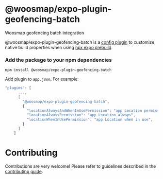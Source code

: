 # @woosmap/expo-plugin-geofencing-batch

Woosmap geofencing batch integration

@woosmap/expo-plugin-geofencing-batch is a [config plugin](https://docs.expo.dev/config-plugins/introduction/) to customize native build properties when using [npx expo prebuild](https://docs.expo.dev/workflow/prebuild/).


### Add the package to your npm dependencies

```
npm install @woosmap/expo-plugin-geofencing-batch
```

Add plugin to `app.json`. For example:

``` javascript
"plugins": [
      ...,
      [
        "@woosmap/expo-plugin-geofencing-batch",
        {
          "locationAlwaysAndWhenInUsePermission": "app Location permission",
          "locationAlwaysPermission": "app Location always",
          "locationWhenInUsePermission": "app Location when in use",
        }
      ]
    ]
```

# Contributing

Contributions are very welcome! Please refer to guidelines described in the [contributing guide]( https://github.com/expo/expo#contributing).
